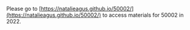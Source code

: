 Please go to [https://natalieagus.github.io/50002/](https://natalieagus.github.io/50002/) to access materials for 50002 in 2022. 
